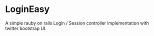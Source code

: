 LoginEasy
=========

A simple rauby on rails Login / Session controller implementation with twitter bootstrap UI.
